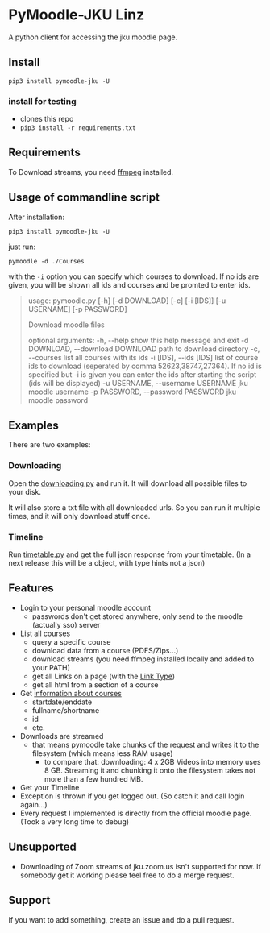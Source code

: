 # PyMoodle-JKU Linz

A python client for accessing the jku moodle page. 

## Install

`pip3 install pymoodle-jku -U`

### install for testing

* clones this repo
* `pip3 install -r requirements.txt`

## Requirements

To Download streams, you need [ffmpeg](https://ffmpeg.org/download.html) installed. 

## Usage of commandline script

After installation:

`pip3 install pymoodle-jku -U`

just run:

`pymoodle -d ./Courses`

with the `-i` option you can specify which courses to download. If no ids are given, you will be shown all ids and courses and be promted to enter ids.  

> usage: pymoodle.py [-h] [-d DOWNLOAD] [-c] [-i [IDS]] [-u USERNAME]
>                    [-p PASSWORD]
>
> Download moodle files
>
> optional arguments:
>   -h, --help            show this help message and exit
>   -d DOWNLOAD, --download DOWNLOAD
>                         path to download directory
>   -c, --courses         list all courses with its ids
>   -i [IDS], --ids [IDS]
>                         list of course ids to download (seperated by comma
>                         52623,38747,27364). If no id is specified but -i is
>                         given you can enter the ids after starting the script
>                         (ids will be displayed)
>   -u USERNAME, --username USERNAME
>                         jku moodle username
>   -p PASSWORD, --password PASSWORD
>                         jku moodle password

## Examples

There are two examples:

### Downloading

Open the [downloading.py](pymoodle_jku/Utils/downloading.py) and run it. It will download all possible files to your disk.

It will also store a txt file with all downloaded urls. So you can run it multiple times, and it will only download stuff once.

### Timeline

Run [timetable.py](pymoodle_jku/Utils/timetable.py) and get the full json response from your timetable. (In a next release this will be a object, with type hints not a json)

## Features

- Login to your personal moodle account
    - passwords don't get stored anywhere, only send to the moodle (actually sso) server
- List all courses
    - query a specific course
    - download data from a course (PDFS/Zips...)
    - download streams (you need ffmpeg installed locally and added to your PATH)
    - get all Links on a page (with the [Link Type](pymoodle_jku/Classes/course_data.py))
    - get all html from a section of a course
- Get [information about courses](pymoodle_jku/Classes/course.py)
    - startdate/enddate
    - fullname/shortname
    - id
    - etc.
- Downloads are streamed
    - that means pymoodle take chunks of the request and writes it to the filesystem (which means less RAM usage)
        - to compare that: downloading: 4 x 2GB Videos into memory uses 8 GB. Streaming it and chunking it onto the filesystem takes not more than a few hundred MB.
- Get your Timeline
- Exception is thrown if you get logged out. (So catch it and call login again...)
- Every request I implemented is directly from the official moodle page. (Took a very long time to debug)


## Unsupported

- Downloading of Zoom streams of jku.zoom.us isn't supported for now. If somebody get it working please feel free to do a merge request.


## Support

If you want to add something, create an issue and do a pull request. 
